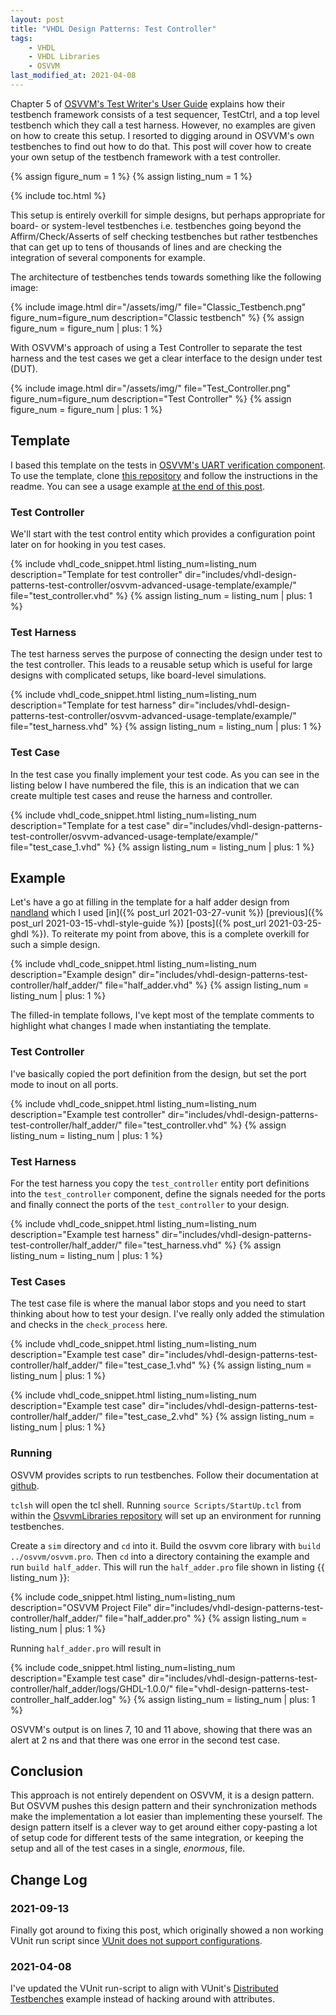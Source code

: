 ```yaml
---
layout: post
title: "VHDL Design Patterns: Test Controller"
tags:
    - VHDL
    - VHDL Libraries
    - OSVVM
last_modified_at: 2021-04-08
---
```

Chapter 5 of [OSVVM's Test Writer's User Guide](https://github.com/OSVVM/Documentation/blob/master/OSVVM_test_writers_user_guide.pdf) explains how their testbench framework consists of a test sequencer, TestCtrl, and a top level testbench which they call a test harness. However, no examples are given on how to create this setup. I resorted to digging around in OSVVM's own testbenches to find out how to do that. This post will cover how to create your own setup of the testbench framework with a test controller.

{% assign figure_num = 1 %}
{% assign listing_num = 1 %}

{% include toc.html %}

This setup is entirely overkill for simple designs, but perhaps appropriate for board- or system-level testbenches i.e. testbenches going beyond the Affirm/Check/Asserts of self checking testbenches but rather testbenches that can get up to tens of thousands of lines and are checking the integration of several components for example.

The architecture of testbenches tends towards something like the following image:

{%
  include image.html
  dir="/assets/img/"
  file="Classic_Testbench.png"
  figure_num=figure_num
  description="Classic testbench"
%}
{% assign figure_num = figure_num | plus: 1 %}

With OSVVM's approach of using a Test Controller to separate the test harness and the test cases we get a clear interface to the design under test (DUT).

{%
  include image.html
  dir="/assets/img/"
  file="Test_Controller.png"
  figure_num=figure_num
  description="Test Controller"
%}
{% assign figure_num = figure_num | plus: 1 %}


## Template

I based this template on the tests in [OSVVM's UART verification component](https://github.com/OSVVM/UART/blob/ec0e17f6622145173754d6b56f78d86cf92cd249/testbench/TbUart_Checkers1.vhd). To use the template, clone [this repository](https://github.com/sturla22/osvvm_advanced_template) and follow the instructions in the readme. You can see a usage example [at the end of this post](#example).

### Test Controller

We'll start with the test control entity which provides a configuration point later on for hooking in you test cases.

{%
  include vhdl_code_snippet.html
  listing_num=listing_num
  description="Template for test controller"
  dir="includes/vhdl-design-patterns-test-controller/osvvm-advanced-usage-template/example/"
  file="test_controller.vhd"
%}
{% assign listing_num = listing_num | plus: 1 %}

### Test Harness

The test harness serves the purpose of connecting the design under test to the test controller. This leads to a reusable setup which is useful for large designs with complicated setups, like board-level simulations.

{%
  include vhdl_code_snippet.html
  listing_num=listing_num
  description="Template for test harness"
  dir="includes/vhdl-design-patterns-test-controller/osvvm-advanced-usage-template/example/"
  file="test_harness.vhd"
%}
{% assign listing_num = listing_num | plus: 1 %}

### Test Case

In the test case you finally implement your test code. As you can see in the listing below I have numbered the file, this is an indication that we can create multiple test cases and reuse the harness and controller.

{%
  include vhdl_code_snippet.html
  listing_num=listing_num
  description="Template for a test case"
  dir="includes/vhdl-design-patterns-test-controller/osvvm-advanced-usage-template/example/"
  file="test_case_1.vhd"
%}
{% assign listing_num = listing_num | plus: 1 %}

## Example

Let's have a go at filling in the template for a half adder design from [nandland](https://www.nandland.com/vhdl/modules/module-half-adder.html) which I used [in]({% post_url 2021-03-27-vunit %}) [previous]({% post_url 2021-03-15-vhdl-style-guide %}) [posts]({% post_url 2021-03-25-ghdl %}). To reiterate my point from above, this is a complete overkill for such a simple design.

{%
  include vhdl_code_snippet.html
  listing_num=listing_num
  description="Example design"
  dir="includes/vhdl-design-patterns-test-controller/half_adder/"
  file="half_adder.vhd"
%}
{% assign listing_num = listing_num | plus: 1 %}

The filled-in template follows, I've kept most of the template comments to highlight what changes I made when instantiating the template.

### Test Controller

I've basically copied the port definition from the design, but set the port mode to inout on all ports.

{%
  include vhdl_code_snippet.html
  listing_num=listing_num
  description="Example test controller"
  dir="includes/vhdl-design-patterns-test-controller/half_adder/"
  file="test_controller.vhd"
%}
{% assign listing_num = listing_num | plus: 1 %}

### Test Harness

For the test harness you copy the `test_controller` entity port definitions into the `test_controller` component, define the signals needed for the ports and finally connect the ports of the `test_controller` to your design.

{%
  include vhdl_code_snippet.html
  listing_num=listing_num
  description="Example test harness"
  dir="includes/vhdl-design-patterns-test-controller/half_adder/"
  file="test_harness.vhd"
%}
{% assign listing_num = listing_num | plus: 1 %}

### Test Cases

The test case file is where the manual labor stops and you need to start thinking about how to test your design. I've really only added the stimulation and checks in the `check_process` here.

{%
  include vhdl_code_snippet.html
  listing_num=listing_num
  description="Example test case"
  dir="includes/vhdl-design-patterns-test-controller/half_adder/"
  file="test_case_1.vhd"
%}
{% assign listing_num = listing_num | plus: 1 %}

{%
  include vhdl_code_snippet.html
  listing_num=listing_num
  description="Example test case"
  dir="includes/vhdl-design-patterns-test-controller/half_adder/"
  file="test_case_2.vhd"
%}
{% assign listing_num = listing_num | plus: 1 %}

### Running

OSVVM provides scripts to run testbenches. Follow their documentation at [github](https://github.com/OSVVM/Documentation/blob/master/Script_user_guide.pdf).

`tclsh` will open the tcl shell. Running `source Scripts/StartUp.tcl` from within the [OsvvmLibraries repository](https://github.com/OSVVM/OsvvmLibraries) will set up an environment for running testbenches.

Create a `sim` directory and `cd` into it. Build the osvvm core library with `build ../osvvm/osvvm.pro`. Then `cd` into a directory containing the example and run `build half_adder`.
This will run the `half_adder.pro` file shown in listing {{ listing_num }}:

{%
  include code_snippet.html
  listing_num=listing_num
  description="OSVVM Project File"
  dir="includes/vhdl-design-patterns-test-controller/half_adder/"
  file="half_adder.pro"
%}
{% assign listing_num = listing_num | plus: 1 %}

Running `half_adder.pro` will result in

{%
  include code_snippet.html
  listing_num=listing_num
  description="Example test case"
  dir="includes/vhdl-design-patterns-test-controller/half_adder/logs/GHDL-1.0.0/"
  file="vhdl-design-patterns-test-controller_half_adder.log"
%}
{% assign listing_num = listing_num | plus: 1 %}

OSVVM's output is on lines 7, 10 and 11 above, showing that there was an alert at 2 ns and that there was one error in the second test case.

## Conclusion

This approach is not entirely dependent on OSVVM, it is a design pattern. But OSVVM pushes this design pattern and their synchronization methods make the implementation a lot easier than implementing these yourself. The design pattern itself is a clever way to get around either copy-pasting a lot of setup code for different tests of the same integration, or keeping the setup and all of the test cases in a single, _enormous_, file.

## Change Log

### 2021-09-13
Finally got around to fixing this post, which originally showed a non working VUnit run script since [VUnit does not support configurations](https://github.com/VUnit/vunit/issues/179).

### 2021-04-08
I've updated the VUnit run-script to align with VUnit's [Distributed Testbenches](https://vunit.github.io/run/user_guide.html#distributed-testbenches) example instead of hacking around with attributes.
